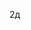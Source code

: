 <?php
//https://codepen.io/MB5/pen/GdawWR?page=1&
//https://codepen.io/MB5/pen/gzJEbV?page=1&
//udp https://php.ru/forum/threads/otpravka-dannyx-cherez-soket-udp-na-php.55005/

//https://proglib.io/p/best-2017-codepen-demos/
//https://codepen.io/Yakudoo/pen/YXxmYR   лев
//https://codepen.io/ge1doot/pen/LkdOwj   ИК роботы
// https://webglfundamentals.org/webgl/webgl-2d-rectangles.html
//https://webglfundamentals.org/webgl/lessons/ru/webgl-fundamentals.html
//https://habr.com/post/227201/  свой движек вебгл
?>
2д

<?php
?>
<body>
<canvas id="canvas" width="600" height="500"></canvas>


<script id="2d-vertex-shader" type="x-shader/x-vertex">
attribute vec2 a_position;

uniform vec2 u_resolution;

void main() {
   // convert the rectangle from pixels to 0.0 to 1.0
   vec2 zeroToOne = a_position / u_resolution;

   // convert from 0->1 to 0->2
   vec2 zeroToTwo = zeroToOne * 2.0;

   // convert from 0->2 to -1->+1 (clipspace)
   vec2 clipSpace = zeroToTwo - 1.0;

   gl_Position = vec4(clipSpace * vec2(1, -1), 0, 1);
}
</script>
<!-- fragment shader -->
<script id="2d-fragment-shader" type="x-shader/x-fragment">
precision mediump float;

uniform vec4 u_color;

void main() {
   gl_FragColor = u_color;
}
</script>
<!--
for most samples webgl-utils only provides shader compiling/linking and
canvas resizing because why clutter the examples with code that's the same in every sample.
See http://webglfundamentals.org/webgl/lessons/webgl-boilerplate.html
and http://webglfundamentals.org/webgl/lessons/webgl-resizing-the-canvas.html
for webgl-utils, m3, m4, and webgl-lessons-ui.
-->
<script>
	/*
 * Copyright 2012, Gregg Tavares.
 * All rights reserved.
 *
 * Redistribution and use in source and binary forms, with or without
 * modification, are permitted provided that the following conditions are
 * met:
 *
 *     * Redistributions of source code must retain the above copyright
 * notice, this list of conditions and the following disclaimer.
 *     * Redistributions in binary form must reproduce the above
 * copyright notice, this list of conditions and the following disclaimer
 * in the documentation and/or other materials provided with the
 * distribution.
 *     * Neither the name of Gregg Tavares. nor the names of his
 * contributors may be used to endorse or promote products derived from
 * this software without specific prior written permission.
 *
 * THIS SOFTWARE IS PROVIDED BY THE COPYRIGHT HOLDERS AND CONTRIBUTORS
 * "AS IS" AND ANY EXPRESS OR IMPLIED WARRANTIES, INCLUDING, BUT NOT
 * LIMITED TO, THE IMPLIED WARRANTIES OF MERCHANTABILITY AND FITNESS FOR
 * A PARTICULAR PURPOSE ARE DISCLAIMED. IN NO EVENT SHALL THE COPYRIGHT
 * OWNER OR CONTRIBUTORS BE LIABLE FOR ANY DIRECT, INDIRECT, INCIDENTAL,
 * SPECIAL, EXEMPLARY, OR CONSEQUENTIAL DAMAGES (INCLUDING, BUT NOT
 * LIMITED TO, PROCUREMENT OF SUBSTITUTE GOODS OR SERVICES; LOSS OF USE,
 * DATA, OR PROFITS; OR BUSINESS INTERRUPTION) HOWEVER CAUSED AND ON ANY
 * THEORY OF LIABILITY, WHETHER IN CONTRACT, STRICT LIABILITY, OR TORT
 * (INCLUDING NEGLIGENCE OR OTHERWISE) ARISING IN ANY WAY OUT OF THE USE
 * OF THIS SOFTWARE, EVEN IF ADVISED OF THE POSSIBILITY OF SUCH DAMAGE.
 */

	(function(root, factory) {  // eslint-disable-line
		if (typeof define === 'function' && define.amd) {
			// AMD. Register as an anonymous module.
			define([], function() {
				return factory.call(root);
			});
		} else {
			// Browser globals
			root.webglUtils = factory.call(root);
		}
	}(this, function() {
		"use strict";

		var topWindow = this;

		/** @module webgl-utils */

		function isInIFrame(w) {
			w = w || topWindow;
			return w !== w.top;
		}

		if (!isInIFrame()) {
			console.log("%c%s", 'color:blue;font-weight:bold;', 'for more about webgl-utils.js see:');  // eslint-disable-line
			console.log("%c%s", 'color:blue;font-weight:bold;', 'http://webglfundamentals.org/webgl/lessons/webgl-boilerplate.html');  // eslint-disable-line
		}

		/**
		 * Wrapped logging function.
		 * @param {string} msg The message to log.
		 */
		function error(msg) {
			if (topWindow.console) {
				if (topWindow.console.error) {
					topWindow.console.error(msg);
				} else if (topWindow.console.log) {
					topWindow.console.log(msg);
				}
			}
		}


		/**
		 * Error Callback
		 * @callback ErrorCallback
		 * @param {string} msg error message.
		 * @memberOf module:webgl-utils
		 */


		/**
		 * Loads a shader.
		 * @param {WebGLRenderingContext} gl The WebGLRenderingContext to use.
		 * @param {string} shaderSource The shader source.
		 * @param {number} shaderType The type of shader.
		 * @param {module:webgl-utils.ErrorCallback} opt_errorCallback callback for errors.
		 * @return {WebGLShader} The created shader.
		 */
		function loadShader(gl, shaderSource, shaderType, opt_errorCallback) {
			var errFn = opt_errorCallback || error;
			// Create the shader object
			var shader = gl.createShader(shaderType);

			// Load the shader source
			gl.shaderSource(shader, shaderSource);

			// Compile the shader
			gl.compileShader(shader);

			// Check the compile status
			var compiled = gl.getShaderParameter(shader, gl.COMPILE_STATUS);
			if (!compiled) {
				// Something went wrong during compilation; get the error
				var lastError = gl.getShaderInfoLog(shader);
				errFn("*** Error compiling shader '" + shader + "':" + lastError);
				gl.deleteShader(shader);
				return null;
			}

			return shader;
		}

		/**
		 * Creates a program, attaches shaders, binds attrib locations, links the
		 * program and calls useProgram.
		 * @param {WebGLShader[]} shaders The shaders to attach
		 * @param {string[]} [opt_attribs] An array of attribs names. Locations will be assigned by index if not passed in
		 * @param {number[]} [opt_locations] The locations for the. A parallel array to opt_attribs letting you assign locations.
		 * @param {module:webgl-utils.ErrorCallback} opt_errorCallback callback for errors. By default it just prints an error to the console
		 *        on error. If you want something else pass an callback. It's passed an error message.
		 * @memberOf module:webgl-utils
		 */
		function createProgram(
			gl, shaders, opt_attribs, opt_locations, opt_errorCallback) {
			var errFn = opt_errorCallback || error;
			var program = gl.createProgram();
			shaders.forEach(function(shader) {
				gl.attachShader(program, shader);
			});
			if (opt_attribs) {
				opt_attribs.forEach(function(attrib, ndx) {
					gl.bindAttribLocation(
						program,
						opt_locations ? opt_locations[ndx] : ndx,
						attrib);
				});
			}
			gl.linkProgram(program);

			// Check the link status
			var linked = gl.getProgramParameter(program, gl.LINK_STATUS);
			if (!linked) {
				// something went wrong with the link
				var lastError = gl.getProgramInfoLog(program);
				errFn("Error in program linking:" + lastError);

				gl.deleteProgram(program);
				return null;
			}
			return program;
		}

		/**
		 * Loads a shader from a script tag.
		 * @param {WebGLRenderingContext} gl The WebGLRenderingContext to use.
		 * @param {string} scriptId The id of the script tag.
		 * @param {number} opt_shaderType The type of shader. If not passed in it will
		 *     be derived from the type of the script tag.
		 * @param {module:webgl-utils.ErrorCallback} opt_errorCallback callback for errors.
		 * @return {WebGLShader} The created shader.
		 */
		function createShaderFromScript(
			gl, scriptId, opt_shaderType, opt_errorCallback) {
			var shaderSource = "";
			var shaderType;
			var shaderScript = document.getElementById(scriptId);
			if (!shaderScript) {
				throw ("*** Error: unknown script element" + scriptId);
			}
			shaderSource = shaderScript.text;

			if (!opt_shaderType) {
				if (shaderScript.type === "x-shader/x-vertex") {
					shaderType = gl.VERTEX_SHADER;
				} else if (shaderScript.type === "x-shader/x-fragment") {
					shaderType = gl.FRAGMENT_SHADER;
				} else if (shaderType !== gl.VERTEX_SHADER && shaderType !== gl.FRAGMENT_SHADER) {
					throw ("*** Error: unknown shader type");
				}
			}

			return loadShader(
				gl, shaderSource, opt_shaderType ? opt_shaderType : shaderType,
				opt_errorCallback);
		}

		var defaultShaderType = [
			"VERTEX_SHADER",
			"FRAGMENT_SHADER",
		];

		/**
		 * Creates a program from 2 script tags.
		 *
		 * @param {WebGLRenderingContext} gl The WebGLRenderingContext
		 *        to use.
		 * @param {string[]} shaderScriptIds Array of ids of the script
		 *        tags for the shaders. The first is assumed to be the
		 *        vertex shader, the second the fragment shader.
		 * @param {string[]} [opt_attribs] An array of attribs names. Locations will be assigned by index if not passed in
		 * @param {number[]} [opt_locations] The locations for the. A parallel array to opt_attribs letting you assign locations.
		 * @param {module:webgl-utils.ErrorCallback} opt_errorCallback callback for errors. By default it just prints an error to the console
		 *        on error. If you want something else pass an callback. It's passed an error message.
		 * @return {WebGLProgram} The created program.
		 * @memberOf module:webgl-utils
		 */
		function createProgramFromScripts(
			gl, shaderScriptIds, opt_attribs, opt_locations, opt_errorCallback) {
			var shaders = [];
			for (var ii = 0; ii < shaderScriptIds.length; ++ii) {
				shaders.push(createShaderFromScript(
					gl, shaderScriptIds[ii], gl[defaultShaderType[ii]], opt_errorCallback));
			}
			return createProgram(gl, shaders, opt_attribs, opt_locations, opt_errorCallback);
		}

		/**
		 * Creates a program from 2 sources.
		 *
		 * @param {WebGLRenderingContext} gl The WebGLRenderingContext
		 *        to use.
		 * @param {string[]} shaderSourcess Array of sources for the
		 *        shaders. The first is assumed to be the vertex shader,
		 *        the second the fragment shader.
		 * @param {string[]} [opt_attribs] An array of attribs names. Locations will be assigned by index if not passed in
		 * @param {number[]} [opt_locations] The locations for the. A parallel array to opt_attribs letting you assign locations.
		 * @param {module:webgl-utils.ErrorCallback} opt_errorCallback callback for errors. By default it just prints an error to the console
		 *        on error. If you want something else pass an callback. It's passed an error message.
		 * @return {WebGLProgram} The created program.
		 * @memberOf module:webgl-utils
		 */
		function createProgramFromSources(
			gl, shaderSources, opt_attribs, opt_locations, opt_errorCallback) {
			var shaders = [];
			for (var ii = 0; ii < shaderSources.length; ++ii) {
				shaders.push(loadShader(
					gl, shaderSources[ii], gl[defaultShaderType[ii]], opt_errorCallback));
			}
			return createProgram(gl, shaders, opt_attribs, opt_locations, opt_errorCallback);
		}

		/**
		 * Returns the corresponding bind point for a given sampler type
		 */
		function getBindPointForSamplerType(gl, type) {
			if (type === gl.SAMPLER_2D)   return gl.TEXTURE_2D;        // eslint-disable-line
			if (type === gl.SAMPLER_CUBE) return gl.TEXTURE_CUBE_MAP;  // eslint-disable-line
			return undefined;
		}

		/**
		 * @typedef {Object.<string, function>} Setters
		 */

		/**
		 * Creates setter functions for all uniforms of a shader
		 * program.
		 *
		 * @see {@link module:webgl-utils.setUniforms}
		 *
		 * @param {WebGLProgram} program the program to create setters for.
		 * @returns {Object.<string, function>} an object with a setter by name for each uniform
		 * @memberOf module:webgl-utils
		 */
		function createUniformSetters(gl, program) {
			var textureUnit = 0;

			/**
			 * Creates a setter for a uniform of the given program with it's
			 * location embedded in the setter.
			 * @param {WebGLProgram} program
			 * @param {WebGLUniformInfo} uniformInfo
			 * @returns {function} the created setter.
			 */
			function createUniformSetter(program, uniformInfo) {
				var location = gl.getUniformLocation(program, uniformInfo.name);
				var type = uniformInfo.type;
				// Check if this uniform is an array
				var isArray = (uniformInfo.size > 1 && uniformInfo.name.substr(-3) === "[0]");
				if (type === gl.FLOAT && isArray) {
					return function(v) {
						gl.uniform1fv(location, v);
					};
				}
				if (type === gl.FLOAT) {
					return function(v) {
						gl.uniform1f(location, v);
					};
				}
				if (type === gl.FLOAT_VEC2) {
					return function(v) {
						gl.uniform2fv(location, v);
					};
				}
				if (type === gl.FLOAT_VEC3) {
					return function(v) {
						gl.uniform3fv(location, v);
					};
				}
				if (type === gl.FLOAT_VEC4) {
					return function(v) {
						gl.uniform4fv(location, v);
					};
				}
				if (type === gl.INT && isArray) {
					return function(v) {
						gl.uniform1iv(location, v);
					};
				}
				if (type === gl.INT) {
					return function(v) {
						gl.uniform1i(location, v);
					};
				}
				if (type === gl.INT_VEC2) {
					return function(v) {
						gl.uniform2iv(location, v);
					};
				}
				if (type === gl.INT_VEC3) {
					return function(v) {
						gl.uniform3iv(location, v);
					};
				}
				if (type === gl.INT_VEC4) {
					return function(v) {
						gl.uniform4iv(location, v);
					};
				}
				if (type === gl.BOOL) {
					return function(v) {
						gl.uniform1iv(location, v);
					};
				}
				if (type === gl.BOOL_VEC2) {
					return function(v) {
						gl.uniform2iv(location, v);
					};
				}
				if (type === gl.BOOL_VEC3) {
					return function(v) {
						gl.uniform3iv(location, v);
					};
				}
				if (type === gl.BOOL_VEC4) {
					return function(v) {
						gl.uniform4iv(location, v);
					};
				}
				if (type === gl.FLOAT_MAT2) {
					return function(v) {
						gl.uniformMatrix2fv(location, false, v);
					};
				}
				if (type === gl.FLOAT_MAT3) {
					return function(v) {
						gl.uniformMatrix3fv(location, false, v);
					};
				}
				if (type === gl.FLOAT_MAT4) {
					return function(v) {
						gl.uniformMatrix4fv(location, false, v);
					};
				}
				if ((type === gl.SAMPLER_2D || type === gl.SAMPLER_CUBE) && isArray) {
					var units = [];
					for (var ii = 0; ii < info.size; ++ii) {
						units.push(textureUnit++);
					}
					return function(bindPoint, units) {
						return function(textures) {
							gl.uniform1iv(location, units);
							textures.forEach(function(texture, index) {
								gl.activeTexture(gl.TEXTURE0 + units[index]);
								gl.bindTexture(bindPoint, texture);
							});
						};
					}(getBindPointForSamplerType(gl, type), units);
				}
				if (type === gl.SAMPLER_2D || type === gl.SAMPLER_CUBE) {
					return function(bindPoint, unit) {
						return function(texture) {
							gl.uniform1i(location, unit);
							gl.activeTexture(gl.TEXTURE0 + unit);
							gl.bindTexture(bindPoint, texture);
						};
					}(getBindPointForSamplerType(gl, type), textureUnit++);
				}
				throw ("unknown type: 0x" + type.toString(16)); // we should never get here.
			}

			var uniformSetters = { };
			var numUniforms = gl.getProgramParameter(program, gl.ACTIVE_UNIFORMS);

			for (var ii = 0; ii < numUniforms; ++ii) {
				var uniformInfo = gl.getActiveUniform(program, ii);
				if (!uniformInfo) {
					break;
				}
				var name = uniformInfo.name;
				// remove the array suffix.
				if (name.substr(-3) === "[0]") {
					name = name.substr(0, name.length - 3);
				}
				var setter = createUniformSetter(program, uniformInfo);
				uniformSetters[name] = setter;
			}
			return uniformSetters;
		}

		/**
		 * Set uniforms and binds related textures.
		 *
		 * example:
		 *
		 *     var programInfo = createProgramInfo(
		 *         gl, ["some-vs", "some-fs");
		 *
		 *     var tex1 = gl.createTexture();
		 *     var tex2 = gl.createTexture();
		 *
		 *     ... assume we setup the textures with data ...
		 *
		 *     var uniforms = {
   *       u_someSampler: tex1,
   *       u_someOtherSampler: tex2,
   *       u_someColor: [1,0,0,1],
   *       u_somePosition: [0,1,1],
   *       u_someMatrix: [
   *         1,0,0,0,
   *         0,1,0,0,
   *         0,0,1,0,
   *         0,0,0,0,
   *       ],
   *     };
		 *
		 *     gl.useProgram(program);
		 *
		 * This will automatically bind the textures AND set the
		 * uniforms.
		 *
		 *     setUniforms(programInfo.uniformSetters, uniforms);
		 *
		 * For the example above it is equivalent to
		 *
		 *     var texUnit = 0;
		 *     gl.activeTexture(gl.TEXTURE0 + texUnit);
		 *     gl.bindTexture(gl.TEXTURE_2D, tex1);
		 *     gl.uniform1i(u_someSamplerLocation, texUnit++);
		 *     gl.activeTexture(gl.TEXTURE0 + texUnit);
		 *     gl.bindTexture(gl.TEXTURE_2D, tex2);
		 *     gl.uniform1i(u_someSamplerLocation, texUnit++);
		 *     gl.uniform4fv(u_someColorLocation, [1, 0, 0, 1]);
		 *     gl.uniform3fv(u_somePositionLocation, [0, 1, 1]);
		 *     gl.uniformMatrix4fv(u_someMatrix, false, [
		 *         1,0,0,0,
		 *         0,1,0,0,
		 *         0,0,1,0,
		 *         0,0,0,0,
		 *       ]);
		 *
		 * Note it is perfectly reasonable to call `setUniforms` multiple times. For example
		 *
		 *     var uniforms = {
   *       u_someSampler: tex1,
   *       u_someOtherSampler: tex2,
   *     };
		 *
		 *     var moreUniforms {
   *       u_someColor: [1,0,0,1],
   *       u_somePosition: [0,1,1],
   *       u_someMatrix: [
   *         1,0,0,0,
   *         0,1,0,0,
   *         0,0,1,0,
   *         0,0,0,0,
   *       ],
   *     };
		 *
		 *     setUniforms(programInfo.uniformSetters, uniforms);
		 *     setUniforms(programInfo.uniformSetters, moreUniforms);
		 *
		 * @param {Object.<string, function>|module:webgl-utils.ProgramInfo} setters the setters returned from
		 *        `createUniformSetters` or a ProgramInfo from {@link module:webgl-utils.createProgramInfo}.
		 * @param {Object.<string, value>} an object with values for the
		 *        uniforms.
		 * @memberOf module:webgl-utils
		 */
		function setUniforms(setters, values) {
			setters = setters.uniformSetters || setters;
			Object.keys(values).forEach(function(name) {
				var setter = setters[name];
				if (setter) {
					setter(values[name]);
				}
			});
		}

		/**
		 * Creates setter functions for all attributes of a shader
		 * program. You can pass this to {@link module:webgl-utils.setBuffersAndAttributes} to set all your buffers and attributes.
		 *
		 * @see {@link module:webgl-utils.setAttributes} for example
		 * @param {WebGLProgram} program the program to create setters for.
		 * @return {Object.<string, function>} an object with a setter for each attribute by name.
		 * @memberOf module:webgl-utils
		 */
		function createAttributeSetters(gl, program) {
			var attribSetters = {
			};

			function createAttribSetter(index) {
				return function(b) {
					gl.bindBuffer(gl.ARRAY_BUFFER, b.buffer);
					gl.enableVertexAttribArray(index);
					gl.vertexAttribPointer(
						index, b.numComponents || b.size, b.type || gl.FLOAT, b.normalize || false, b.stride || 0, b.offset || 0);
				};
			}

			var numAttribs = gl.getProgramParameter(program, gl.ACTIVE_ATTRIBUTES);
			for (var ii = 0; ii < numAttribs; ++ii) {
				var attribInfo = gl.getActiveAttrib(program, ii);
				if (!attribInfo) {
					break;
				}
				var index = gl.getAttribLocation(program, attribInfo.name);
				attribSetters[attribInfo.name] = createAttribSetter(index);
			}

			return attribSetters;
		}

		/**
		 * Sets attributes and binds buffers (deprecated... use {@link module:webgl-utils.setBuffersAndAttributes})
		 *
		 * Example:
		 *
		 *     var program = createProgramFromScripts(
		 *         gl, ["some-vs", "some-fs");
		 *
		 *     var attribSetters = createAttributeSetters(program);
		 *
		 *     var positionBuffer = gl.createBuffer();
		 *     var texcoordBuffer = gl.createBuffer();
		 *
		 *     var attribs = {
   *       a_position: {buffer: positionBuffer, numComponents: 3},
   *       a_texcoord: {buffer: texcoordBuffer, numComponents: 2},
   *     };
		 *
		 *     gl.useProgram(program);
		 *
		 * This will automatically bind the buffers AND set the
		 * attributes.
		 *
		 *     setAttributes(attribSetters, attribs);
		 *
		 * Properties of attribs. For each attrib you can add
		 * properties:
		 *
		 * *   type: the type of data in the buffer. Default = gl.FLOAT
		 * *   normalize: whether or not to normalize the data. Default = false
		 * *   stride: the stride. Default = 0
		 * *   offset: offset into the buffer. Default = 0
		 *
		 * For example if you had 3 value float positions, 2 value
		 * float texcoord and 4 value uint8 colors you'd setup your
		 * attribs like this
		 *
		 *     var attribs = {
   *       a_position: {buffer: positionBuffer, numComponents: 3},
   *       a_texcoord: {buffer: texcoordBuffer, numComponents: 2},
   *       a_color: {
   *         buffer: colorBuffer,
   *         numComponents: 4,
   *         type: gl.UNSIGNED_BYTE,
   *         normalize: true,
   *       },
   *     };
		 *
		 * @param {Object.<string, function>|model:webgl-utils.ProgramInfo} setters Attribute setters as returned from createAttributeSetters or a ProgramInfo as returned {@link module:webgl-utils.createProgramInfo}
		 * @param {Object.<string, module:webgl-utils.AttribInfo>} attribs AttribInfos mapped by attribute name.
		 * @memberOf module:webgl-utils
		 * @deprecated use {@link module:webgl-utils.setBuffersAndAttributes}
		 */
		function setAttributes(setters, attribs) {
			setters = setters.attribSetters || setters;
			Object.keys(attribs).forEach(function(name) {
				var setter = setters[name];
				if (setter) {
					setter(attribs[name]);
				}
			});
		}

		/**
		 * Creates a vertex array object and then sets the attributes
		 * on it
		 *
		 * @param {WebGLRenderingContext} gl The WebGLRenderingContext
		 *        to use.
		 * @param {Object.<string, function>} setters Attribute setters as returned from createAttributeSetters
		 * @param {Object.<string, module:webgl-utils.AttribInfo>} attribs AttribInfos mapped by attribute name.
		 * @param {WebGLBuffer} [indices] an optional ELEMENT_ARRAY_BUFFER of indices
		 */
		function createVAOAndSetAttributes(gl, setters, attribs, indices) {
			var vao = gl.createVertexArray();
			gl.bindVertexArray(vao);
			setAttributes(setters, attribs);
			if (indices) {
				gl.bindBuffer(gl.ELEMENT_ARRAY_BUFFER, indices);
			}
			// We unbind this because otherwise any change to ELEMENT_ARRAY_BUFFER
			// like when creating buffers for other stuff will mess up this VAO's binding
			gl.bindVertexArray(null);
			return vao;
		}

		/**
		 * Creates a vertex array object and then sets the attributes
		 * on it
		 *
		 * @param {WebGLRenderingContext} gl The WebGLRenderingContext
		 *        to use.
		 * @param {Object.<string, function>| module:webgl-utils.ProgramInfo} programInfo as returned from createProgramInfo or Attribute setters as returned from createAttributeSetters
		 * @param {module:webgl-utils:BufferInfo} bufferInfo BufferInfo as returned from createBufferInfoFromArrays etc...
		 * @param {WebGLBuffer} [indices] an optional ELEMENT_ARRAY_BUFFER of indices
		 */
		function createVAOFromBufferInfo(gl, programInfo, bufferInfo) {
			return createVAOAndSetAttributes(gl, programInfo.attribSetters || programInfo, bufferInfo.attribs, bufferInfo.indices);
		}

		/**
		 * @typedef {Object} ProgramInfo
		 * @property {WebGLProgram} program A shader program
		 * @property {Object<string, function>} uniformSetters: object of setters as returned from createUniformSetters,
		 * @property {Object<string, function>} attribSetters: object of setters as returned from createAttribSetters,
		 * @memberOf module:webgl-utils
		 */

		/**
		 * Creates a ProgramInfo from 2 sources.
		 *
		 * A ProgramInfo contains
		 *
		 *     programInfo = {
   *        program: WebGLProgram,
   *        uniformSetters: object of setters as returned from createUniformSetters,
   *        attribSetters: object of setters as returned from createAttribSetters,
   *     }
		 *
		 * @param {WebGLRenderingContext} gl The WebGLRenderingContext
		 *        to use.
		 * @param {string[]} shaderSourcess Array of sources for the
		 *        shaders or ids. The first is assumed to be the vertex shader,
		 *        the second the fragment shader.
		 * @param {string[]} [opt_attribs] An array of attribs names. Locations will be assigned by index if not passed in
		 * @param {number[]} [opt_locations] The locations for the. A parallel array to opt_attribs letting you assign locations.
		 * @param {module:webgl-utils.ErrorCallback} opt_errorCallback callback for errors. By default it just prints an error to the console
		 *        on error. If you want something else pass an callback. It's passed an error message.
		 * @return {module:webgl-utils.ProgramInfo} The created program.
		 * @memberOf module:webgl-utils
		 */
		function createProgramInfo(
			gl, shaderSources, opt_attribs, opt_locations, opt_errorCallback) {
			shaderSources = shaderSources.map(function(source) {
				var script = document.getElementById(source);
				return script ? script.text : source;
			});
			var program = webglUtils.createProgramFromSources(gl, shaderSources, opt_attribs, opt_locations, opt_errorCallback);
			if (!program) {
				return null;
			}
			var uniformSetters = createUniformSetters(gl, program);
			var attribSetters = createAttributeSetters(gl, program);
			return {
				program: program,
				uniformSetters: uniformSetters,
				attribSetters: attribSetters,
			};
		}

		/**
		 * Sets attributes and buffers including the `ELEMENT_ARRAY_BUFFER` if appropriate
		 *
		 * Example:
		 *
		 *     var programInfo = createProgramInfo(
		 *         gl, ["some-vs", "some-fs");
		 *
		 *     var arrays = {
   *       position: { numComponents: 3, data: [0, 0, 0, 10, 0, 0, 0, 10, 0, 10, 10, 0], },
   *       texcoord: { numComponents: 2, data: [0, 0, 0, 1, 1, 0, 1, 1],                 },
   *     };
		 *
		 *     var bufferInfo = createBufferInfoFromArrays(gl, arrays);
		 *
		 *     gl.useProgram(programInfo.program);
		 *
		 * This will automatically bind the buffers AND set the
		 * attributes.
		 *
		 *     setBuffersAndAttributes(programInfo.attribSetters, bufferInfo);
		 *
		 * For the example above it is equivilent to
		 *
		 *     gl.bindBuffer(gl.ARRAY_BUFFER, positionBuffer);
		 *     gl.enableVertexAttribArray(a_positionLocation);
		 *     gl.vertexAttribPointer(a_positionLocation, 3, gl.FLOAT, false, 0, 0);
		 *     gl.bindBuffer(gl.ARRAY_BUFFER, texcoordBuffer);
		 *     gl.enableVertexAttribArray(a_texcoordLocation);
		 *     gl.vertexAttribPointer(a_texcoordLocation, 4, gl.FLOAT, false, 0, 0);
		 *
		 * @param {WebGLRenderingContext} gl A WebGLRenderingContext.
		 * @param {Object.<string, function>} setters Attribute setters as returned from `createAttributeSetters`
		 * @param {module:webgl-utils.BufferInfo} buffers a BufferInfo as returned from `createBufferInfoFromArrays`.
		 * @memberOf module:webgl-utils
		 */
		function setBuffersAndAttributes(gl, setters, buffers) {
			setAttributes(setters, buffers.attribs);
			if (buffers.indices) {
				gl.bindBuffer(gl.ELEMENT_ARRAY_BUFFER, buffers.indices);
			}
		}

		// Add your prefix here.
		var browserPrefixes = [
			"",
			"MOZ_",
			"OP_",
			"WEBKIT_",
		];

		/**
		 * Given an extension name like WEBGL_compressed_texture_s3tc
		 * returns the supported version extension, like
		 * WEBKIT_WEBGL_compressed_teture_s3tc
		 * @param {string} name Name of extension to look for
		 * @return {WebGLExtension} The extension or undefined if not
		 *     found.
		 * @memberOf module:webgl-utils
		 */
		function getExtensionWithKnownPrefixes(gl, name) {
			for (var ii = 0; ii < browserPrefixes.length; ++ii) {
				var prefixedName = browserPrefixes[ii] + name;
				var ext = gl.getExtension(prefixedName);
				if (ext) {
					return ext;
				}
			}
			return undefined;
		}

		/**
		 * Resize a canvas to match the size its displayed.
		 * @param {HTMLCanvasElement} canvas The canvas to resize.
		 * @param {number} [multiplier] amount to multiply by.
		 *    Pass in window.devicePixelRatio for native pixels.
		 * @return {boolean} true if the canvas was resized.
		 * @memberOf module:webgl-utils
		 */
		function resizeCanvasToDisplaySize(canvas, multiplier) {
			multiplier = multiplier || 1;
			var width  = canvas.clientWidth  * multiplier | 0;
			var height = canvas.clientHeight * multiplier | 0;
			if (canvas.width !== width ||  canvas.height !== height) {
				canvas.width  = width;
				canvas.height = height;
				return true;
			}
			return false;
		}

		// Add `push` to a typed array. It just keeps a 'cursor'
		// and allows use to `push` values into the array so we
		// don't have to manually compute offsets
		function augmentTypedArray(typedArray, numComponents) {
			var cursor = 0;
			typedArray.push = function() {
				for (var ii = 0; ii < arguments.length; ++ii) {
					var value = arguments[ii];
					if (value instanceof Array || (value.buffer && value.buffer instanceof ArrayBuffer)) {
						for (var jj = 0; jj < value.length; ++jj) {
							typedArray[cursor++] = value[jj];
						}
					} else {
						typedArray[cursor++] = value;
					}
				}
			};
			typedArray.reset = function(opt_index) {
				cursor = opt_index || 0;
			};
			typedArray.numComponents = numComponents;
			Object.defineProperty(typedArray, 'numElements', {
				get: function() {
					return this.length / this.numComponents | 0;
				},
			});
			return typedArray;
		}

		/**
		 * creates a typed array with a `push` function attached
		 * so that you can easily *push* values.
		 *
		 * `push` can take multiple arguments. If an argument is an array each element
		 * of the array will be added to the typed array.
		 *
		 * Example:
		 *
		 *     var array = createAugmentedTypedArray(3, 2);  // creates a Float32Array with 6 values
		 *     array.push(1, 2, 3);
		 *     array.push([4, 5, 6]);
		 *     // array now contains [1, 2, 3, 4, 5, 6]
		 *
		 * Also has `numComponents` and `numElements` properties.
		 *
		 * @param {number} numComponents number of components
		 * @param {number} numElements number of elements. The total size of the array will be `numComponents * numElements`.
		 * @param {constructor} opt_type A constructor for the type. Default = `Float32Array`.
		 * @return {ArrayBuffer} A typed array.
		 * @memberOf module:webgl-utils
		 */
		function createAugmentedTypedArray(numComponents, numElements, opt_type) {
			var Type = opt_type || Float32Array;
			return augmentTypedArray(new Type(numComponents * numElements), numComponents);
		}

		function createBufferFromTypedArray(gl, array, type, drawType) {
			type = type || gl.ARRAY_BUFFER;
			var buffer = gl.createBuffer();
			gl.bindBuffer(type, buffer);
			gl.bufferData(type, array, drawType || gl.STATIC_DRAW);
			return buffer;
		}

		function allButIndices(name) {
			return name !== "indices";
		}

		function createMapping(obj) {
			var mapping = {};
			Object.keys(obj).filter(allButIndices).forEach(function(key) {
				mapping["a_" + key] = key;
			});
			return mapping;
		}

		function getGLTypeForTypedArray(gl, typedArray) {
			if (typedArray instanceof Int8Array)    { return gl.BYTE; }            // eslint-disable-line
			if (typedArray instanceof Uint8Array)   { return gl.UNSIGNED_BYTE; }   // eslint-disable-line
			if (typedArray instanceof Int16Array)   { return gl.SHORT; }           // eslint-disable-line
			if (typedArray instanceof Uint16Array)  { return gl.UNSIGNED_SHORT; }  // eslint-disable-line
			if (typedArray instanceof Int32Array)   { return gl.INT; }             // eslint-disable-line
			if (typedArray instanceof Uint32Array)  { return gl.UNSIGNED_INT; }    // eslint-disable-line
			if (typedArray instanceof Float32Array) { return gl.FLOAT; }           // eslint-disable-line
			throw "unsupported typed array type";
		}

		// This is really just a guess. Though I can't really imagine using
		// anything else? Maybe for some compression?
		function getNormalizationForTypedArray(typedArray) {
			if (typedArray instanceof Int8Array)    { return true; }  // eslint-disable-line
			if (typedArray instanceof Uint8Array)   { return true; }  // eslint-disable-line
			return false;
		}

		function isArrayBuffer(a) {
			return a.buffer && a.buffer instanceof ArrayBuffer;
		}

		function guessNumComponentsFromName(name, length) {
			var numComponents;
			if (name.indexOf("coord") >= 0) {
				numComponents = 2;
			} else if (name.indexOf("color") >= 0) {
				numComponents = 4;
			} else {
				numComponents = 3;  // position, normals, indices ...
			}

			if (length % numComponents > 0) {
				throw "can not guess numComponents. You should specify it.";
			}

			return numComponents;
		}

		function makeTypedArray(array, name) {
			if (isArrayBuffer(array)) {
				return array;
			}

			if (Array.isArray(array)) {
				array = {
					data: array,
				};
			}

			if (!array.numComponents) {
				array.numComponents = guessNumComponentsFromName(name, array.length);
			}

			var type = array.type;
			if (!type) {
				if (name === "indices") {
					type = Uint16Array;
				}
			}
			var typedArray = createAugmentedTypedArray(array.numComponents, array.data.length / array.numComponents | 0, type);
			typedArray.push(array.data);
			return typedArray;
		}

		/**
		 * @typedef {Object} AttribInfo
		 * @property {number} [numComponents] the number of components for this attribute.
		 * @property {number} [size] the number of components for this attribute.
		 * @property {number} [type] the type of the attribute (eg. `gl.FLOAT`, `gl.UNSIGNED_BYTE`, etc...) Default = `gl.FLOAT`
		 * @property {boolean} [normalized] whether or not to normalize the data. Default = false
		 * @property {number} [offset] offset into buffer in bytes. Default = 0
		 * @property {number} [stride] the stride in bytes per element. Default = 0
		 * @property {WebGLBuffer} buffer the buffer that contains the data for this attribute
		 * @memberOf module:webgl-utils
		 */


		/**
		 * Creates a set of attribute data and WebGLBuffers from set of arrays
		 *
		 * Given
		 *
		 *      var arrays = {
   *        position: { numComponents: 3, data: [0, 0, 0, 10, 0, 0, 0, 10, 0, 10, 10, 0], },
   *        texcoord: { numComponents: 2, data: [0, 0, 0, 1, 1, 0, 1, 1],                 },
   *        normal:   { numComponents: 3, data: [0, 0, 1, 0, 0, 1, 0, 0, 1, 0, 0, 1],     },
   *        color:    { numComponents: 4, data: [255, 255, 255, 255, 255, 0, 0, 255, 0, 0, 255, 255], type: Uint8Array, },
   *        indices:  { numComponents: 3, data: [0, 1, 2, 1, 2, 3],                       },
   *      };
		 *
		 * returns something like
		 *
		 *      var attribs = {
   *        a_position: { numComponents: 3, type: gl.FLOAT,         normalize: false, buffer: WebGLBuffer, },
   *        a_texcoord: { numComponents: 2, type: gl.FLOAT,         normalize: false, buffer: WebGLBuffer, },
   *        a_normal:   { numComponents: 3, type: gl.FLOAT,         normalize: false, buffer: WebGLBuffer, },
   *        a_color:    { numComponents: 4, type: gl.UNSIGNED_BYTE, normalize: true,  buffer: WebGLBuffer, },
   *      };
		 *
		 * @param {WebGLRenderingContext} gl The webgl rendering context.
		 * @param {Object.<string, array|typedarray>} arrays The arrays
		 * @param {Object.<string, string>} [opt_mapping] mapping from attribute name to array name.
		 *     if not specified defaults to "a_name" -> "name".
		 * @return {Object.<string, module:webgl-utils.AttribInfo>} the attribs
		 * @memberOf module:webgl-utils
		 */
		function createAttribsFromArrays(gl, arrays, opt_mapping) {
			var mapping = opt_mapping || createMapping(arrays);
			var attribs = {};
			Object.keys(mapping).forEach(function(attribName) {
				var bufferName = mapping[attribName];
				var array = makeTypedArray(arrays[bufferName], bufferName);
				attribs[attribName] = {
					buffer:        createBufferFromTypedArray(gl, array),
					numComponents: array.numComponents || guessNumComponentsFromName(bufferName),
					type:          getGLTypeForTypedArray(gl, array),
					normalize:     getNormalizationForTypedArray(array),
				};
			});
			return attribs;
		}

		/**
		 * tries to get the number of elements from a set of arrays.
		 */
		function getNumElementsFromNonIndexedArrays(arrays) {
			var key = Object.keys(arrays)[0];
			var array = arrays[key];
			if (isArrayBuffer(array)) {
				return array.numElements;
			} else {
				return array.data.length / array.numComponents;
			}
		}

		/**
		 * @typedef {Object} BufferInfo
		 * @property {number} numElements The number of elements to pass to `gl.drawArrays` or `gl.drawElements`.
		 * @property {WebGLBuffer} [indices] The indices `ELEMENT_ARRAY_BUFFER` if any indices exist.
		 * @property {Object.<string, module:webgl-utils.AttribInfo>} attribs The attribs approriate to call `setAttributes`
		 * @memberOf module:webgl-utils
		 */


		/**
		 * Creates a BufferInfo from an object of arrays.
		 *
		 * This can be passed to {@link module:webgl-utils.setBuffersAndAttributes} and to
		 * {@link module:webgl-utils:drawBufferInfo}.
		 *
		 * Given an object like
		 *
		 *     var arrays = {
   *       position: { numComponents: 3, data: [0, 0, 0, 10, 0, 0, 0, 10, 0, 10, 10, 0], },
   *       texcoord: { numComponents: 2, data: [0, 0, 0, 1, 1, 0, 1, 1],                 },
   *       normal:   { numComponents: 3, data: [0, 0, 1, 0, 0, 1, 0, 0, 1, 0, 0, 1],     },
   *       indices:  { numComponents: 3, data: [0, 1, 2, 1, 2, 3],                       },
   *     };
		 *
		 *  Creates an BufferInfo like this
		 *
		 *     bufferInfo = {
   *       numElements: 4,        // or whatever the number of elements is
   *       indices: WebGLBuffer,  // this property will not exist if there are no indices
   *       attribs: {
   *         a_position: { buffer: WebGLBuffer, numComponents: 3, },
   *         a_normal:   { buffer: WebGLBuffer, numComponents: 3, },
   *         a_texcoord: { buffer: WebGLBuffer, numComponents: 2, },
   *       },
   *     };
		 *
		 *  The properties of arrays can be JavaScript arrays in which case the number of components
		 *  will be guessed.
		 *
		 *     var arrays = {
   *        position: [0, 0, 0, 10, 0, 0, 0, 10, 0, 10, 10, 0],
   *        texcoord: [0, 0, 0, 1, 1, 0, 1, 1],
   *        normal:   [0, 0, 1, 0, 0, 1, 0, 0, 1, 0, 0, 1],
   *        indices:  [0, 1, 2, 1, 2, 3],
   *     };
		 *
		 *  They can also by TypedArrays
		 *
		 *     var arrays = {
   *        position: new Float32Array([0, 0, 0, 10, 0, 0, 0, 10, 0, 10, 10, 0]),
   *        texcoord: new Float32Array([0, 0, 0, 1, 1, 0, 1, 1]),
   *        normal:   new Float32Array([0, 0, 1, 0, 0, 1, 0, 0, 1, 0, 0, 1]),
   *        indices:  new Uint16Array([0, 1, 2, 1, 2, 3]),
   *     };
		 *
		 *  Or augmentedTypedArrays
		 *
		 *     var positions = createAugmentedTypedArray(3, 4);
		 *     var texcoords = createAugmentedTypedArray(2, 4);
		 *     var normals   = createAugmentedTypedArray(3, 4);
		 *     var indices   = createAugmentedTypedArray(3, 2, Uint16Array);
		 *
		 *     positions.push([0, 0, 0, 10, 0, 0, 0, 10, 0, 10, 10, 0]);
		 *     texcoords.push([0, 0, 0, 1, 1, 0, 1, 1]);
		 *     normals.push([0, 0, 1, 0, 0, 1, 0, 0, 1, 0, 0, 1]);
		 *     indices.push([0, 1, 2, 1, 2, 3]);
		 *
		 *     var arrays = {
   *        position: positions,
   *        texcoord: texcoords,
   *        normal:   normals,
   *        indices:  indices,
   *     };
		 *
		 * For the last example it is equivalent to
		 *
		 *     var bufferInfo = {
   *       attribs: {
   *         a_position: { numComponents: 3, buffer: gl.createBuffer(), },
   *         a_texcoods: { numComponents: 2, buffer: gl.createBuffer(), },
   *         a_normals: { numComponents: 3, buffer: gl.createBuffer(), },
   *       },
   *       indices: gl.createBuffer(),
   *       numElements: 6,
   *     };
		 *
		 *     gl.bindBuffer(gl.ARRAY_BUFFER, bufferInfo.attribs.a_position.buffer);
		 *     gl.bufferData(gl.ARRAY_BUFFER, arrays.position, gl.STATIC_DRAW);
		 *     gl.bindBuffer(gl.ARRAY_BUFFER, bufferInfo.attribs.a_texcoord.buffer);
		 *     gl.bufferData(gl.ARRAY_BUFFER, arrays.texcoord, gl.STATIC_DRAW);
		 *     gl.bindBuffer(gl.ARRAY_BUFFER, bufferInfo.attribs.a_normal.buffer);
		 *     gl.bufferData(gl.ARRAY_BUFFER, arrays.normal, gl.STATIC_DRAW);
		 *     gl.bindBuffer(gl.ELEMENT_ARRAY_BUFFER, bufferInfo.indices);
		 *     gl.bufferData(gl.ELEMENT_ARRAY_BUFFER, arrays.indices, gl.STATIC_DRAW);
		 *
		 * @param {WebGLRenderingContext} gl A WebGLRenderingContext
		 * @param {Object.<string, array|object|typedarray>} arrays Your data
		 * @param {Object.<string, string>} [opt_mapping] an optional mapping of attribute to array name.
		 *    If not passed in it's assumed the array names will be mapped to an attibute
		 *    of the same name with "a_" prefixed to it. An other words.
		 *
		 *        var arrays = {
   *           position: ...,
   *           texcoord: ...,
   *           normal:   ...,
   *           indices:  ...,
   *        };
		 *
		 *        bufferInfo = createBufferInfoFromArrays(gl, arrays);
		 *
		 *    Is the same as
		 *
		 *        var arrays = {
   *           position: ...,
   *           texcoord: ...,
   *           normal:   ...,
   *           indices:  ...,
   *        };
		 *
		 *        var mapping = {
   *          a_position: "position",
   *          a_texcoord: "texcoord",
   *          a_normal:   "normal",
   *        };
		 *
		 *        bufferInfo = createBufferInfoFromArrays(gl, arrays, mapping);
		 *
		 * @return {module:webgl-utils.BufferInfo} A BufferInfo
		 * @memberOf module:webgl-utils
		 */
		function createBufferInfoFromArrays(gl, arrays, opt_mapping) {
			var bufferInfo = {
				attribs: createAttribsFromArrays(gl, arrays, opt_mapping),
			};
			var indices = arrays.indices;
			if (indices) {
				indices = makeTypedArray(indices, "indices");
				bufferInfo.indices = createBufferFromTypedArray(gl, indices, gl.ELEMENT_ARRAY_BUFFER);
				bufferInfo.numElements = indices.length;
			} else {
				bufferInfo.numElements = getNumElementsFromNonIndexedArrays(arrays);
			}

			return bufferInfo;
		}

		/**
		 * Creates buffers from typed arrays
		 *
		 * Given something like this
		 *
		 *     var arrays = {
   *        positions: [1, 2, 3],
   *        normals: [0, 0, 1],
   *     }
		 *
		 * returns something like
		 *
		 *     buffers = {
   *       positions: WebGLBuffer,
   *       normals: WebGLBuffer,
   *     }
		 *
		 * If the buffer is named 'indices' it will be made an ELEMENT_ARRAY_BUFFER.
		 *
		 * @param {WebGLRenderingContext} gl A WebGLRenderingContext.
		 * @param {Object<string, array|typedarray>} arrays
		 * @return {Object<string, WebGLBuffer>} returns an object with one WebGLBuffer per array
		 * @memberOf module:webgl-utils
		 */
		function createBuffersFromArrays(gl, arrays) {
			var buffers = { };
			Object.keys(arrays).forEach(function(key) {
				var type = key === "indices" ? gl.ELEMENT_ARRAY_BUFFER : gl.ARRAY_BUFFER;
				var array = makeTypedArray(arrays[key], name);
				buffers[key] = createBufferFromTypedArray(gl, array, type);
			});

			// hrm
			if (arrays.indices) {
				buffers.numElements = arrays.indices.length;
			} else if (arrays.position) {
				buffers.numElements = arrays.position.length / 3;
			}

			return buffers;
		}

		/**
		 * Calls `gl.drawElements` or `gl.drawArrays`, whichever is appropriate
		 *
		 * normally you'd call `gl.drawElements` or `gl.drawArrays` yourself
		 * but calling this means if you switch from indexed data to non-indexed
		 * data you don't have to remember to update your draw call.
		 *
		 * @param {WebGLRenderingContext} gl A WebGLRenderingContext
		 * @param {module:webgl-utils.BufferInfo} bufferInfo as returned from createBufferInfoFromArrays
		 * @param {enum} [primitiveType] eg (gl.TRIANGLES, gl.LINES, gl.POINTS, gl.TRIANGLE_STRIP, ...)
		 * @param {number} [count] An optional count. Defaults to bufferInfo.numElements
		 * @param {number} [offset] An optional offset. Defaults to 0.
		 * @memberOf module:webgl-utils
		 */
		function drawBufferInfo(gl, bufferInfo, primitiveType, count, offset) {
			var indices = bufferInfo.indices;
			primitiveType = primitiveType === undefined ? gl.TRIANGLES : primitiveType;
			var numElements = count === undefined ? bufferInfo.numElements : count;
			offset = offset === undefined ? offset : 0;
			if (indices) {
				gl.drawElements(primitiveType, numElements, gl.UNSIGNED_SHORT, offset);
			} else {
				gl.drawArrays(primitiveType, offset, numElements);
			}
		}

		/**
		 * @typedef {Object} DrawObject
		 * @property {module:webgl-utils.ProgramInfo} programInfo A ProgramInfo as returned from createProgramInfo
		 * @property {module:webgl-utils.BufferInfo} bufferInfo A BufferInfo as returned from createBufferInfoFromArrays
		 * @property {Object<string, ?>} uniforms The values for the uniforms
		 * @memberOf module:webgl-utils
		 */

		/**
		 * Draws a list of objects
		 * @param {WebGLRenderingContext} gl A WebGLRenderingContext
		 * @param {DrawObject[]} objectsToDraw an array of objects to draw.
		 * @memberOf module:webgl-utils
		 */
		function drawObjectList(gl, objectsToDraw) {
			var lastUsedProgramInfo = null;
			var lastUsedBufferInfo = null;

			objectsToDraw.forEach(function(object) {
				var programInfo = object.programInfo;
				var bufferInfo = object.bufferInfo;
				var bindBuffers = false;

				if (programInfo !== lastUsedProgramInfo) {
					lastUsedProgramInfo = programInfo;
					gl.useProgram(programInfo.program);
					bindBuffers = true;
				}

				// Setup all the needed attributes.
				if (bindBuffers || bufferInfo !== lastUsedBufferInfo) {
					lastUsedBufferInfo = bufferInfo;
					setBuffersAndAttributes(gl, programInfo.attribSetters, bufferInfo);
				}

				// Set the uniforms.
				setUniforms(programInfo.uniformSetters, object.uniforms);

				// Draw
				drawBufferInfo(gl, bufferInfo);
			});
		}

		var isIE = /*@cc_on!@*/false || !!document.documentMode;
		// Edge 20+
		var isEdge = !isIE && !!window.StyleMedia;
		if (isEdge) {
			// Hack for Edge. Edge's WebGL implmentation is crap still and so they
			// only respond to "experimental-webgl". I don't want to clutter the
			// examples with that so his hack works around it
			HTMLCanvasElement.prototype.getContext = function(origFn) {
				return function() {
					var args = arguments;
					var type = args[0];
					if (type === "webgl") {
						args = [].slice.call(arguments);
						args[0] = "experimental-webgl";
					}
					return origFn.apply(this, args);
				};
			}(HTMLCanvasElement.prototype.getContext);
		}

		return {
			createAugmentedTypedArray: createAugmentedTypedArray,
			createAttribsFromArrays: createAttribsFromArrays,
			createBuffersFromArrays: createBuffersFromArrays,
			createBufferInfoFromArrays: createBufferInfoFromArrays,
			createAttributeSetters: createAttributeSetters,
			createProgram: createProgram,
			createProgramFromScripts: createProgramFromScripts,
			createProgramFromSources: createProgramFromSources,
			createProgramInfo: createProgramInfo,
			createUniformSetters: createUniformSetters,
			createVAOAndSetAttributes: createVAOAndSetAttributes,
			createVAOFromBufferInfo: createVAOFromBufferInfo,
			drawBufferInfo: drawBufferInfo,
			drawObjectList: drawObjectList,
			getExtensionWithKnownPrefixes: getExtensionWithKnownPrefixes,
			resizeCanvasToDisplaySize: resizeCanvasToDisplaySize,
			setAttributes: setAttributes,
			setBuffersAndAttributes: setBuffersAndAttributes,
			setUniforms: setUniforms,
		};

	}));


</script>
<script>
	"use strict";

	function main() {
		// Get A WebGL context
		/** @type {HTMLCanvasElement} */
		var canvas = document.getElementById("canvas");
		var gl = canvas.getContext("webgl");
		if (!gl) {
			return;
		}

		// setup GLSL program
		var program = webglUtils.createProgramFromScripts(gl, ["2d-vertex-shader", "2d-fragment-shader"]);

		// look up where the vertex data needs to go.
		var positionAttributeLocation = gl.getAttribLocation(program, "a_position");

		// look up uniform locations
		var resolutionUniformLocation = gl.getUniformLocation(program, "u_resolution");
		var colorUniformLocation = gl.getUniformLocation(program, "u_color");

		// Create a buffer to put three 2d clip space points in
		var positionBuffer = gl.createBuffer();

		// Bind it to ARRAY_BUFFER (think of it as ARRAY_BUFFER = positionBuffer)
		gl.bindBuffer(gl.ARRAY_BUFFER, positionBuffer);

		webglUtils.resizeCanvasToDisplaySize(gl.canvas);

		// Tell WebGL how to convert from clip space to pixels
		gl.viewport(0, 0, gl.canvas.width, gl.canvas.height);

		// Clear the canvas
		gl.clearColor(0, 0, 0, 0);
		gl.clear(gl.COLOR_BUFFER_BIT);

		// Tell it to use our program (pair of shaders)
		gl.useProgram(program);

		// Turn on the attribute
		gl.enableVertexAttribArray(positionAttributeLocation);

		// Bind the position buffer.
		gl.bindBuffer(gl.ARRAY_BUFFER, positionBuffer);

		// Tell the attribute how to get data out of positionBuffer (ARRAY_BUFFER)
		var size = 2;          // 2 components per iteration
		var type = gl.FLOAT;   // the data is 32bit floats
		var normalize = false; // don't normalize the data
		var stride = 0;        // 0 = move forward size * sizeof(type) each iteration to get the next position
		var offset = 0;        // start at the beginning of the buffer
		gl.vertexAttribPointer(
			positionAttributeLocation, size, type, normalize, stride, offset)

		// set the resolution
		gl.uniform2f(resolutionUniformLocation, gl.canvas.width, gl.canvas.height);

		// draw 50 random rectangles in random colors
		var primitiveType = gl.TRIANGLES;
		var offset = 0;
		var count = 6;
		/*for (var ii = 0; ii < 4; ++ii) {
			// Setup a random rectangle
			// This will write to positionBuffer because
			// its the last thing we bound on the ARRAY_BUFFER
			// bind point
			setRectangle(
				gl, randomInt(300), randomInt(300), randomInt(300), randomInt(300));

			// Set a random color.
			gl.uniform4f(colorUniformLocation, Math.random(), Math.random(), Math.random(), 1);

			// Draw the rectangle.
			var primitiveType = gl.TRIANGLES;
			var offset = 0;
			var count = 6;
			gl.drawArrays(primitiveType, offset, count);
		}*/
		//x1 = 160; y1=230;
		gl.bufferData(gl.ARRAY_BUFFER, new Float32Array([
			0, 100,
			160, 0,
			230, 330,

            430, 0,
			160, 0,
			430, 330,

            430, 330,
			160, 0,
			230, 330,
		]), gl.STATIC_DRAW);//M 0 0 l 160 230 h270 v-330 h-330
		gl.uniform4f(colorUniformLocation, Math.random(), Math.random(), Math.random(), 1);
		gl.drawArrays(primitiveType, offset, 9);
	}

	// Returns a random integer from 0 to range - 1.
	function randomInt(range) {
		return Math.floor(Math.random() * range);
	}

	// Fill the buffer with the values that define a rectangle.
	function setRectangle(gl, x, y, width, height) {
		var x1 = x;
		var x2 = x + width;
		var y1 = y;
		var y2 = y + height;
		gl.bufferData(gl.ARRAY_BUFFER, new Float32Array([
			x1, y1,
			x2, y1,
			x1, y2,
			x1, y2,
			x2, y1,
			x2, y2,
		]), gl.STATIC_DRAW);
	}

	main();
</script>



</body>
